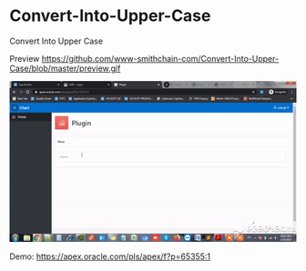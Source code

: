# Convert-Into-Upper-Case
Convert Into Upper Case

Preview
https://github.com/www-smithchain-com/Convert-Into-Upper-Case/blob/master/preview.gif

![Screenshot](https://github.com/www-smithchain-com/Convert-Into-Upper-Case/blob/master/preview.gif?raw=true)

Demo: https://apex.oracle.com/pls/apex/f?p=65355:1
